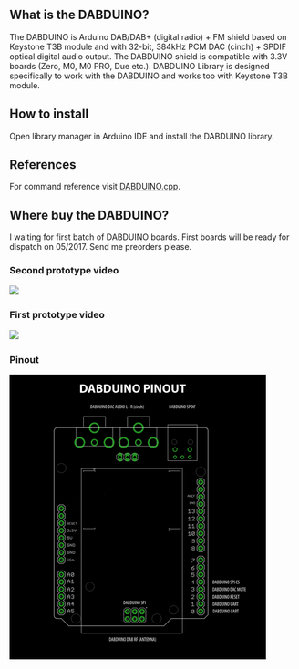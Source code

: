 ## What is the DABDUINO?
The DABDUINO is Arduino DAB/DAB+ (digital radio) + FM shield based on Keystone T3B module and with 32-bit, 384kHz PCM DAC (cinch) + SPDIF optical digital audio output. The DABDUINO shield is compatible with 3.3V boards (Zero, M0, M0 PRO, Due etc.). DABDUINO Library is designed specifically to work with the DABDUINO and works too with Keystone T3B module. 

## How to install
Open library manager in Arduino IDE and install the DABDUINO library.

## References
For command reference visit [DABDUINO.cpp](https://github.com/turbyho/DABDUINO/blob/master/src/DABDUINO.cpp). 

## Where buy the DABDUINO?
I waiting for first batch of DABDUINO boards. First boards will be ready for dispatch on 05/2017. Send me preorders please.

### Second prototype video
[<img src="https://img.youtube.com/vi/LBgsKTtB7Bs/0.jpg">](https://www.youtube.com/watch?v=LBgsKTtB7Bs)

### First prototype video
[<img src="https://img.youtube.com/vi/Ivv96sOVvz4/0.jpg">](https://www.youtube.com/watch?v=Ivv96sOVvz4)

### Pinout
![DABDUINO PINOUT](doc/dabduino_pinout.png)
